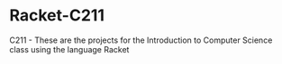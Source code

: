 # Racket-C211
C211 - These are the projects for the Introduction to Computer Science class using the language Racket
